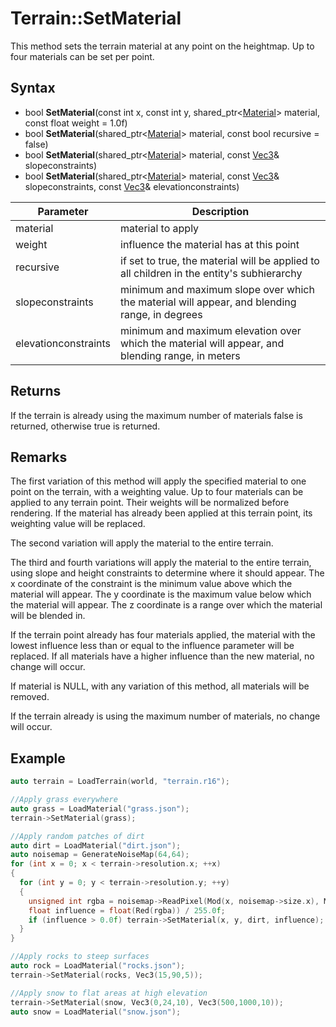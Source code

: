 # Terrain::SetMaterial

This method sets the terrain material at any point on the heightmap. Up to four materials can be set per point.

## Syntax

- bool **SetMaterial**(const int x, const int y, shared_ptr<[Material](Material.md)\> material, const float weight = 1.0f)
- bool **SetMaterial**(shared_ptr<[Material](Material.md)\> material, const bool recursive = false)
- bool **SetMaterial**(shared_ptr<[Material](Material.md)\> material, const [Vec3](Vec3.md)& slopeconstraints)
- bool **SetMaterial**(shared_ptr<[Material](Material.md)\> material, const [Vec3](Vec3.md)& slopeconstraints, const [Vec3](Vec3.md)& elevationconstraints)

| Parameter | Description |
|---|---|
| material | material to apply |
| weight | influence the material has at this point |
| recursive | if set to true, the material will be applied to all children in the entity's subhierarchy |
| slopeconstraints | minimum and maximum slope over which the material will appear, and blending range, in degrees |
| elevationconstraints | minimum and maximum elevation over which the material will appear, and blending range, in meters |

## Returns

If the terrain is already using the maximum number of materials false is returned, otherwise true is returned.

## Remarks

The first variation of this method will apply the specified material to one point on the terrain, with a weighting value. Up to four materials can be applied to any terrain point. Their weights will be normalized before rendering. If the material has already been applied at this terrain point, its weighting value will be replaced.

The second variation will apply the material to the entire terrain.

The third and fourth variations will apply the material to the entire terrain, using slope and height constraints to determine where it should appear. The x coordinate of the constraint is the minimum value above which the material will appear. The y coordinate is the maximum value below which the material will appear. The z coordinate is a range over which the material will be blended in.

If the terrain point already has four materials applied, the material with the lowest influence less than or equal to the influence parameter will be replaced. If all materials have a higher influence than the new material, no change will occur.

If material is NULL, with any variation of this method, all materials will be removed.

If the terrain already is using the maximum number of materials, no change will occur.

## Example

```c++
auto terrain = LoadTerrain(world, "terrain.r16");

//Apply grass everywhere
auto grass = LoadMaterial("grass.json");
terrain->SetMaterial(grass);

//Apply random patches of dirt
auto dirt = LoadMaterial("dirt.json");
auto noisemap = GenerateNoiseMap(64,64);
for (int x = 0; x < terrain->resolution.x; ++x)
{
  for (int y = 0; y < terrain->resolution.y; ++y)
  {
    unsigned int rgba = noisemap->ReadPixel(Mod(x, noisemap->size.x), Mod(y, noisemap->size.y));
    float influence = float(Red(rgba)) / 255.0f;
    if (influence > 0.0f) terrain->SetMaterial(x, y, dirt, influence);
  }
}

//Apply rocks to steep surfaces
auto rock = LoadMaterial("rocks.json");
terrain->SetMaterial(rocks, Vec3(15,90,5));

//Apply snow to flat areas at high elevation
terrain->SetMaterial(snow, Vec3(0,24,10), Vec3(500,1000,10));
auto snow = LoadMaterial("snow.json");
```
